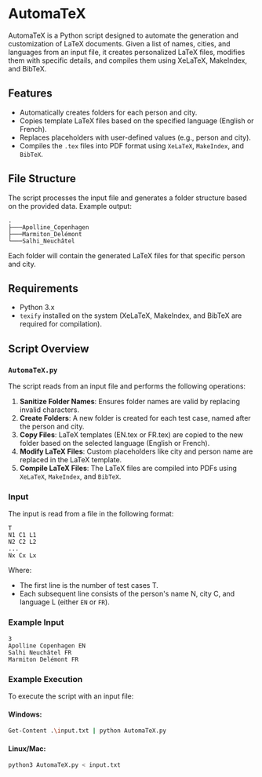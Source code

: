 # AutomaTeX

AutomaTeX is a Python script designed to automate the generation and customization of LaTeX documents. Given a list of names, cities, and languages from an input file, it creates personalized LaTeX files, modifies them with specific details, and compiles them using XeLaTeX, MakeIndex, and BibTeX.

## Features

- Automatically creates folders for each person and city.
- Copies template LaTeX files based on the specified language (English or French).
- Replaces placeholders with user-defined values (e.g., person and city).
- Compiles the `.tex` files into PDF format using `XeLaTeX`, `MakeIndex`, and `BibTeX`.

## File Structure

The script processes the input file and generates a folder structure based on the provided data. Example output:

```
.
├───Apolline_Copenhagen
├───Marmiton_Delémont
└───Salhi_Neuchâtel
```

Each folder will contain the generated LaTeX files for that specific person and city.

## Requirements

- Python 3.x
- `texify` installed on the system (XeLaTeX, MakeIndex, and BibTeX are required for compilation).

## Script Overview

### `AutomaTeX.py`

The script reads from an input file and performs the following operations:

1. **Sanitize Folder Names**: Ensures folder names are valid by replacing invalid characters.
2. **Create Folders**: A new folder is created for each test case, named after the person and city.
3. **Copy Files**: LaTeX templates (EN.tex or FR.tex) are copied to the new folder based on the selected language (English or French).
4. **Modify LaTeX Files**: Custom placeholders like city and person name are replaced in the LaTeX template.
5. **Compile LaTeX Files**: The LaTeX files are compiled into PDFs using `XeLaTeX`, `MakeIndex`, and `BibTeX`.

### Input

The input is read from a file in the following format:

```plaintext
T
N1 C1 L1
N2 C2 L2
...
Nx Cx Lx
```

Where:
- The first line is the number of test cases T.
- Each subsequent line consists of the person's name N, city C, and language L (either `EN` or `FR`).

### Example Input

```
3
Apolline Copenhagen EN
Salhi Neuchâtel FR
Marmiton Delémont FR
```

### Example Execution

To execute the script with an input file:

#### Windows:
```bash
Get-Content .\input.txt | python AutomaTeX.py
```

#### Linux/Mac:
```bash
python3 AutomaTeX.py < input.txt
```
